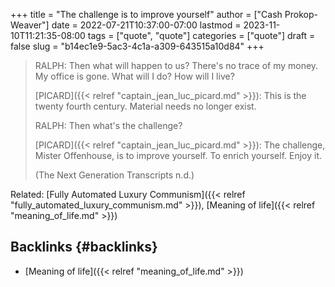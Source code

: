 +++
title = "The challenge is to improve yourself"
author = ["Cash Prokop-Weaver"]
date = 2022-07-21T10:37:00-07:00
lastmod = 2023-11-10T11:21:35-08:00
tags = ["quote", "quote"]
categories = ["quote"]
draft = false
slug = "b14ec1e9-5ac3-4c1a-a309-643515a10d84"
+++

> RALPH: Then what will happen to us? There's no trace of my money. My office is gone. What will I do? How will I live?
>
> [PICARD]({{< relref "captain_jean_luc_picard.md" >}}): This is the twenty fourth century. Material needs no longer exist.
>
> RALPH: Then what's the challenge?
>
> [PICARD]({{< relref "captain_jean_luc_picard.md" >}}): The challenge, Mister Offenhouse, is to improve yourself. To enrich yourself. Enjoy it.
>
> (The Next Generation Transcripts n.d.)

Related: [Fully Automated Luxury Communism]({{< relref "fully_automated_luxury_communism.md" >}}), [Meaning of life]({{< relref "meaning_of_life.md" >}})


## Backlinks {#backlinks}

-   [Meaning of life]({{< relref "meaning_of_life.md" >}})
